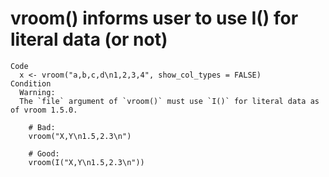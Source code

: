 # vroom() informs user to use I() for literal data (or not)

    Code
      x <- vroom("a,b,c,d\n1,2,3,4", show_col_types = FALSE)
    Condition
      Warning:
      The `file` argument of `vroom()` must use `I()` for literal data as of vroom 1.5.0.
        
        # Bad:
        vroom("X,Y\n1.5,2.3\n")
        
        # Good:
        vroom(I("X,Y\n1.5,2.3\n"))

